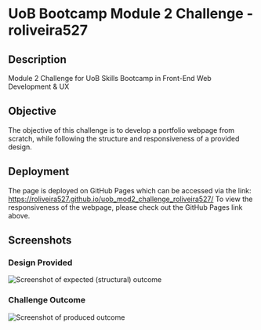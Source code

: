 # UoB Bootcamp Module 2 Challenge - roliveira527
## Description
Module 2 Challenge for UoB Skills Bootcamp in Front-End Web Development &amp; UX

## Objective
The objective of this challenge is to develop a portfolio webpage from scratch, while following the structure and responsiveness of a provided design.

## Deployment
The page is deployed on GitHub Pages which can be accessed via the link: https://roliveira527.github.io/uob_mod2_challenge_roliveira527/
To view the responsiveness of the webpage, please check out the GitHub Pages link above.

## Screenshots

### Design Provided
![Screenshot of expected (structural) outcome](images/02-challenge-design.png)

### Challenge Outcome
![Screenshot of produced outcome](images/02-challenge-outcome.png)

